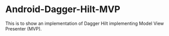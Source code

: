 # Android-Dagger-Hilt-MVP
This is to show an implementation of Dagger Hilt implementing Model View Presenter (MVP).
